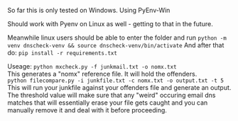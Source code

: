 So far this is only tested on Windows.
Using PyEnv-Win

Should work with Pyenv on Linux as well - getting to that in the future.

Meanwhile linux users should be able to enter the folder
and run `python -m venv dnscheck-venv && source dnscheck-venv/bin/activate`
And after that do: `pip install -r requirements.txt`

Useage:
    `python mxcheck.py -f junkmail.txt -o nomx.txt`<br>
    This generates a "nomx" reference file. It will hold the offenders.<br>
    `python filecompare.py -i junkfile.txt -c nomx.txt -o output.txt -t 5`<br>
    This will run your junkfile against your offenders file and generate an output.
    The threshold value will make sure that any "weird" occuring email dns matches that
    will essentially erase your file gets caught and you can manually remove it and deal
    with it before proceeding.